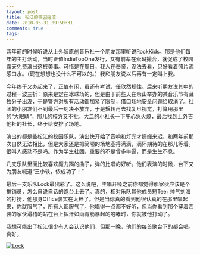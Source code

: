 ```yaml
---
layout: post
title: 松江的校园摇滚
date: 2010-05-31 09:50:31
comments: true
tags: 
---
```


两年前的时候听说从上外贸原创音乐社一个朋友那里听说RockKids。那是他们每年的主打活动，当时正值IndieTopOne发行，又有前辈在索玛撮合，就促成了校园露天免费演出这桩美事。可惜是在周日，我人在奉贤，没法去看，只好看着照片流感口水。（现在想想也没什么不可以的。）我和朋友说以后再有一定叫上我。

今年终于又办起来了，正值有闲，虽还有考试，任欣然规往。后来听朋友说其中的过程一波三折：原来是定在冰球场的，但是由于前些天在佘山举办的某音乐节有藏独分子出没，于是警方对所有活动都加紧了限制，借口场地安全问题给取消了。社团的小朋友们不到最后一刻决不放弃，于是辗转再去找复旦视觉，打算用那里的“大眼睛”，那儿的校方又不批。大二的小社长一下午心急火燎，最后找到上外吉他社的社长，终于给安排了场地。

演出的都是些松江的校园乐队，演出快开始了音响和灯光才姗姗来迟，和两年前那次自然无法相比，但是大家还是把简陋的场地塞得满满，满怀期待的在那儿等着。很叫人感动不是吗。作为学生社团，重要的不是曾多牛逼，而是生生不息。

几支乐队里面比较喜欢魔力羯的曲子，弹的比唱的好听。他们表演的时候，台下又为朋友喊道“王小轶，侬成功了！”

最后一支乐队Lock最出彩了。这么说吧，主唱开嗓之前你都觉得那家伙应该是个推销员，怎么自说自话的跑台上去了。真的，相对乐队其他成员短Tee+帅气刘海的打扮，他那身Office装实在太锉了。但是当你真的看到他很认真的在那里唱起来，你就服气了，所有人都服气了。他唱得一点都不好听，但当你看到那个穿着西装的家伙滑稽的站在台上挥汗如雨青筋暴起的咆哮时，你就被他打动了。

我想可能出了松江很少有人会认识他们，但那一晚，他们的每首歌台下的都会唱。真好。

[![Lock](http://farm5.static.flickr.com/4040/4654697823_c4e1ddc1cd.jpg)](http://spud.in/flickr/photo/4654697823/5-31-0892.html "Lock")